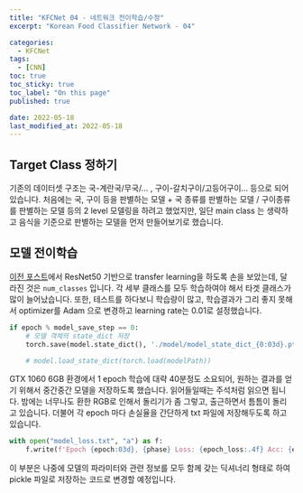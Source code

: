 ```yaml
---
title: "KFCNet 04 - 네트워크 전이학습/수정"
excerpt: "Korean Food Classifier Network - 04"

categories:
  - KFCNet
tags: 
  - [CNN]
toc: true
toc_sticky: true
toc_label: "On this page"
published: true

date: 2022-05-18
last_modified_at: 2022-05-18
---
```



## Target Class 정하기
기존의 데이터셋 구조는 국-계란국/무국/... , 구이-갈치구이/고등어구이... 등으로 되어있습니다. 
처음에는 국, 구이 등을 판별하는 모델 + 국 종류를 판별하는 모델 / 구이종류를 판별하는 모델 등의 2 level 모델링을 하려고 했었지만, 일단 main class 는 생략하고 음식을 기준으로 판별하는 모델을 먼저 만들어보기로 했습니다.

## 모델 전이학습
[이전 포스트](https://jinseok-moon.github.io/kfcnet/kfc3)에서 ResNet50 기반으로 transfer learning을 하도록 손을 보았는데, 달라진 것은 `num_classes` 입니다. 각 세부 클래스를 모두 학습하여야 해서 타겟 클래스가 많이 늘어났습니다. 또한, 테스트를 하다보니 학습량이 많고, 학습결과가 그리 좋지 못해서 optimizer를 Adam 으로 변경하고 learning rate는 0.01로 설정했습니다.

```python
if epoch % model_save_step == 0:
    # 모델 객체의 state_dict 저장
    torch.save(model.state_dict(), './model/model_state_dict_{0:03d}.pt'.format(epoch))

    # model.load_state_dict(torch.load(modelPath))
```
GTX 1060 6GB 환경에서 1 epoch 학습에 대략 40분정도 소요되어, 원하는 결과를 얻기 위해서 중간중간 모델을 저장하도록 했습니다. 읽어들일때는 주석처럼 읽으면 됩니다. 밤에는 너무나도 환한 RGB로 인해서 돌리기가 좀 그렇고, 출근하면서 틈틈이 돌리고 있습니다. 더불어 각 epoch 마다 손실율을 간단하게 txt 파일에 저장해두도록 하고 있습니다.

```python
with open("model_loss.txt", "a") as f:
    f.write(f'Epoch {epoch:03d}, {phase} Loss: {epoch_loss:.4f} Acc: {epoch_acc:.4f}\n')
```

이 부분은 나중에 모델의 파라미터와 관련 정보를 모두 함께 갖는 딕셔너리 형태로 하여 pickle 파일로 저장하는 코드로 변경할 예정입니다.